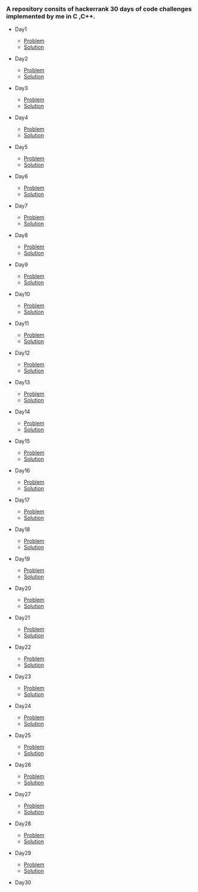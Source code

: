 ### A repository consits of hackerrank 30 days of code challenges implemented by me in C ,C++.


* Day1
    * [Problem](https://www.hackerrank.com/challenges/30-data-types/problem)
    * [Solution](https://github.com/bagladivyang03/hackerrank-30-days-of-code/tree/master/Day1)

* Day2
    * [Problem](https://www.hackerrank.com/challenges/30-operators/problem)
    * [Solution](https://github.com/bagladivyang03/hackerrank-30-days-of-code/tree/master/Day2)

* Day3
    * [Problem](https://www.hackerrank.com/challenges/30-conditional-statements/problem)
    * [Solution](https://github.com/bagladivyang03/hackerrank-30-days-of-code/tree/master/Day%203)


* Day4
    * [Problem](https://www.hackerrank.com/challenges/30-class-vs-instance/problem)
    * [Solution](https://github.com/bagladivyang03/hackerrank-30-days-of-code/tree/master/Day%204)

* Day5
    * [Problem](https://www.hackerrank.com/challenges/30-loops/problem)
    * [Solution](https://github.com/bagladivyang03/hackerrank-30-days-of-code/tree/master/Day%205)

* Day6
    * [Problem](https://www.hackerrank.com/challenges/30-review-loop/problem)
    * [Solution](https://github.com/bagladivyang03/hackerrank-30-days-of-code/tree/master/Day%206)

* Day7
    * [Problem](https://www.hackerrank.com/challenges/30-arrays/problem)
    * [Solution](https://github.com/bagladivyang03/hackerrank-30-days-of-code/tree/master/Day%207)

* Day8
    * [Problem](https://www.hackerrank.com/challenges/30-dictionaries-and-maps/problem)
    * [Solution](https://github.com/bagladivyang03/hackerrank-30-days-of-code/tree/master/Day%208)

* Day9
    * [Problem](https://www.hackerrank.com/challenges/30-recursion/problem)
    * [Solution](https://github.com/bagladivyang03/hackerrank-30-days-of-code/tree/master/Day%209)

* Day10
    * [Problem](https://www.hackerrank.com/challenges/30-binary-numbers/problem)
    * [Solution](https://github.com/bagladivyang03/hackerrank-30-days-of-code/tree/master/Day%2010)

* Day11
    * [Problem](https://www.hackerrank.com/challenges/30-2d-arrays/problem)
    * [Solution](https://github.com/bagladivyang03/hackerrank-30-days-of-code/tree/master/Day%2011)

* Day12
    * [Problem](https://www.hackerrank.com/challenges/30-inheritance/problem)
    * [Solution](https://github.com/bagladivyang03/hackerrank-30-days-of-code/tree/master/Day%2012)

* Day13
    * [Problem](https://www.hackerrank.com/challenges/30-abstract-classes/problem)
    * [Solution](https://github.com/bagladivyang03/hackerrank-30-days-of-code/tree/master/Day%2013)

* Day14
    * [Problem](https://www.hackerrank.com/challenges/30-scope/problem)
    * [Solution](https://github.com/bagladivyang03/hackerrank-30-days-of-code/tree/master/Day%2014)

* Day15
    * [Problem](https://www.hackerrank.com/challenges/30-linked-list/problem)
    * [Solution](https://github.com/bagladivyang03/hackerrank-30-days-of-code/tree/master/Day%2015)

* Day16
    * [Problem](https://www.hackerrank.com/challenges/30-exceptions-string-to-integer/problem)
    * [Solution](https://github.com/bagladivyang03/hackerrank-30-days-of-code/tree/master/Day%2016)

* Day17
    * [Problem](https://www.hackerrank.com/challenges/30-more-exceptions/problem)
    * [Solution](https://github.com/bagladivyang03/hackerrank-30-days-of-code/tree/master/Day%2017)

* Day18
    * [Problem](https://www.hackerrank.com/challenges/30-queues-stacks/problem)
    * [Solution](https://github.com/bagladivyang03/hackerrank-30-days-of-code/tree/master/Day%2018)

* Day19
    * [Problem](https://www.hackerrank.com/challenges/30-interfaces/problem)
    * [Solution](https://github.com/bagladivyang03/hackerrank-30-days-of-code/tree/master/Day%2019)

* Day20
    * [Problem](https://www.hackerrank.com/challenges/30-sorting/problem)
    * [Solution](https://github.com/bagladivyang03/hackerrank-30-days-of-code/tree/master/Day%2020)

* Day21
    * [Problem](https://www.hackerrank.com/challenges/30-generics/problem)
    * [Solution](https://github.com/bagladivyang03/hackerrank-30-days-of-code/tree/master/Day%2021)

* Day22
    * [Problem](https://www.hackerrank.com/challenges/30-binary-search-trees/problem)
    * [Solution](https://github.com/bagladivyang03/hackerrank-30-days-of-code/tree/master/Day%2022)

* Day23
    * [Problem](https://www.hackerrank.com/challenges/30-binary-trees/problem)
    * [Solution](https://github.com/bagladivyang03/hackerrank-30-days-of-code/tree/master/Day%2023)

* Day24
    * [Problem](https://www.hackerrank.com/challenges/30-linked-list-deletion/problem)
    * [Solution](https://github.com/bagladivyang03/hackerrank-30-days-of-code/tree/master/Day%2024)

* Day25
    * [Problem](https://www.hackerrank.com/challenges/30-running-time-and-complexity/problem)
    * [Solution](https://github.com/bagladivyang03/hackerrank-30-days-of-code/tree/master/Day%2025)

* Day26
    * [Problem](https://www.hackerrank.com/challenges/30-nested-logic/problem)
    * [Solution](https://github.com/bagladivyang03/hackerrank-30-days-of-code/tree/master/Day%2026)

* Day27
    * [Problem](https://www.hackerrank.com/challenges/30-testing/problem)
    * [Solution](https://github.com/bagladivyang03/hackerrank-30-days-of-code/tree/master/Day%2027)

* Day28
    * [Problem](https://www.hackerrank.com/challenges/30-regex-patterns/problem)
    * [Solution](https://github.com/bagladivyang03/hackerrank-30-days-of-code/tree/master/Day%2028)

* Day29
    * [Problem](https://www.hackerrank.com/challenges/30-bitwise-and/problem)
    * [Solution](https://github.com/bagladivyang03/hackerrank-30-days-of-code/tree/master/Day%2029)
 
 * Day30
